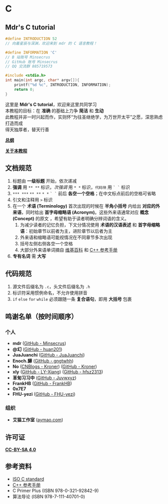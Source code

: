 # C

## Mdr's C tutorial

```c
#define INTRODUCTION 52
// 向着星辰与深渊，欢迎来到 mdr 的 C 语言教程！

#define INFORMATION 'C'
// B 站账号 Minsecrus
// GitHub 账号 Minsecrus
// QQ 交流群 885719573

#include <stdio.h>
int main(int argc, char* argv[]){
    printf("%d %c", INTRODUCTION, INFORMATION);
    return 0;
}
```

这里是 **Mdr's C tutorial**，欢迎来这里共同学习  
本教程的目标：在 **准确** 的基础上力争 **简洁** 和 **生动**  
此教程并非一时兴起而作，实则怀“为往圣继绝学，为万世开太平”之愿，深思熟虑打造而成  
得天独厚者，替天行善

[**总纲**](/教程/总纲.md)

[**关于本教程**](/About.md)

## 文档规范

1. 标题由 **一级标题** 开始，依次递减
2. **强调** 用 `** **` 标识，*次强调* 用 `* *` 标识，`代码块` 用 `` ` ` `` 标识
3. `*** ***` `** **` `* *` `` ` ` `` 前后 **各空一个空格**；在中文标点前后的空格可省略
4. 引文和注释用 `>` 标识
5. 在一个 **术语 (Terminology)** 首次出现的时候在 **半角小括号** 内给出 **对应的外来语**，同时给出 **首字母缩略语 (Acronym)**。这些外来语通常对应 **概念 (Concept)** 的原文 ，希望有助于读者明确分辨词语的含义。
   1. 为减少读者的记忆负担，下文分情况使用 **术语的汉语表述** 和 **首字母缩略语**：初始章节以前者为主，进阶章节以后者为主
   2. 外来语和缩略语可能视情况在不同章节多次出现
   3. 括号左侧右侧各空一个空格
   4. 大部分外来语单词摘自 [维基百科](https://zh.wikipedia.org) 和 [C++ 参考手册](https://en.cppreference.com/)
6. **专有名词** 需 **大写**

## 代码规范

1. 源文件后缀名为 `.c`，头文件后缀名为 `.h`
2. 标识符采用惯例命名，不允许使用拼音
3. `if` `else` `for` `while` 必须跟随一条 **复合语句**，即用 **大括号** 包裹

## 鸣谢名单（按时间顺序）

### 个人

+ **mdr** ([GitHub - Minsecrus](https://github.com/Minsecrus))
+ **@幻** ([GitHub - huan201](https://github.com/huan201))
+ **JuaJuanchi** ([GitHub - JuaJuanchi](https://github.com/Jua-Juanchi))
+ **Enoch.驊** ([GitHub - gngtwhh](https://github.com/gngtwhh))
+ **No** ([CNBlogs - Kroner](https://www.cnblogs.com/Kroner)) ([GitHub - Kroner](https://github.com/Kroner))
+ **xly** ([GitHub - LY-Xiang](https://github.com/LY-Xiang)) ([GitHub - hfsz2313](https://github.com/hfsz2313))
+ **革匊习习中** ([GitHub - Juvwxyz](https://github.com/Juvwxyz))
+ **FrankHB** ([GitHub - FrankHB](https://github.com/FrankHB))
+ **0x7E7**
+ **FHU-yezi** ([GitHub - FHU-yezi](https://github.com/FHU-yezi))

### 组织

+ **艾猫工作室** ([aymao.com](https://www.aymao.com/))

## 许可证

[**CC-BY-SA 4.0**](/LICENSE)

## 参考资料

+ [ISO C standard](https://open-std.org/JTC1/SC22/WG14/)
+ [C++ 参考手册](https://zh.cppreference.com/w/c/language)
+ C Primer Plus (ISBN 978-0-321-92842-9)
+ 算法导论 (ISBN 978-7-111-40701-0)
